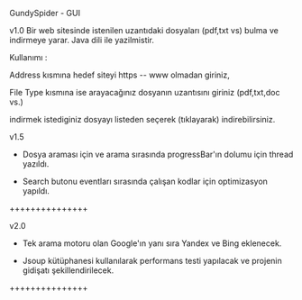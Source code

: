 GundySpider - GUI

v1.0 Bir web sitesinde istenilen uzantıdaki dosyaları (pdf,txt vs) bulma ve indirmeye yarar.
Java dili ile yazilmistir.

Kullanımı :

Address kısmına hedef siteyi https -- www olmadan giriniz, 

File Type kısmına ise arayacağınız dosyanın uzantısını giriniz (pdf,txt,doc vs.)

indirmek istediginiz dosyayı listeden seçerek (tıklayarak) indirebilirsiniz.

v1.5
- Dosya araması için ve arama sırasında progressBar'ın dolumu için thread yazıldı.

- Search butonu eventları sırasında çalışan kodlar için optimizasyon yapıldı.

+++++++++++++++


v2.0
- Tek arama motoru olan Google'ın yanı sıra Yandex ve Bing eklenecek.

- Jsoup kütüphanesi kullanılarak performans testi yapılacak ve projenin gidişatı şekillendirilecek.


+++++++++++++++
